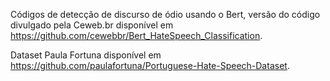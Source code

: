 Códigos de detecção de discurso de ódio usando o Bert, versão do código divulgado pela Ceweb.br disponível em https://github.com/cewebbr/Bert_HateSpeech_Classification.

Dataset Paula Fortuna disponível em https://github.com/paulafortuna/Portuguese-Hate-Speech-Dataset.
